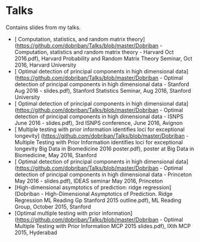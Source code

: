 # Talks
Contains slides from my talks.

* [ Computation, statistics, and random matrix theory]
(https://github.com/dobriban/Talks/blob/master/Dobriban - Computation, statistics and random matrix theory - Harvard Oct 2016.pdf),  Harvard Probability and Random Matrix Theory Seminar, Oct 2016, Harvard University
* [ Optimal detection of principal components in high dimensional data]
(https://github.com/dobriban/Talks/blob/master/Dobriban - Optimal detection of principal components in high dimensional data - Stanford Aug 2016 - slides.pdf),  Stanford Statistics Seminar, Aug 2016, Stanford University
* [ Optimal detection of principal components in high dimensional data]
(https://github.com/dobriban/Talks/blob/master/Dobriban - Optimal detection of principal components in high dimensional data - ISNPS June 2016 - slides.pdf),  3rd ISNPS conference, June 2016, Avignon
* [ Multiple testing with prior information identifies loci for exceptional longevity]
(https://github.com/dobriban/Talks/blob/master/Dobriban - Multiple Testing with Prior Information identifies loci for exceptional longevity Big Data in Biomedicine 2016 poster.pdf),  poster at Big Data in Biomedicine, May 2016, Stanford 
* [ Optimal detection of principal components in high dimensional data]
(https://github.com/dobriban/Talks/blob/master/Dobriban - Optimal detection of principal components in high dimensional data - Princeton May 2016 - slides.pdf),  IDEAS seminar May 2016, Princeton
* [High-dimensional asymptotics of prediction: ridge regression]
(Dobriban - High-Dimensional Asymptotics of Prediction. Ridge Regression ML Reading Gp Stanford 2015 outline.pdf),  ML Reading Group, October 2015, Stanford
* [Optimal multiple testing with prior information]
(https://github.com/dobriban/Talks/blob/master/Dobriban - Optimal Multiple Testing with Prior Information MCP 2015 slides.pdf),  IXth MCP 2015, Hyderabad



